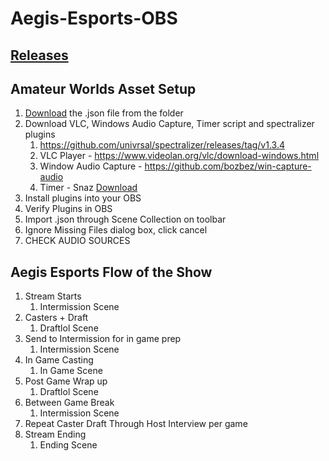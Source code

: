 # Aegis-Esports-OBS

## [Releases](https://github.com/hivar94/AegisEsports/releases)

## Amateur Worlds Asset Setup

1. [Download](https://github.com/hivar94/AegisEsports/releases) the .json file from the folder
2. Download VLC, Windows Audio Capture, Timer script and spectralizer plugins
	1. https://github.com/univrsal/spectralizer/releases/tag/v1.3.4
	2. VLC Player - https://www.videolan.org/vlc/download-windows.html
	3. Window Audio Capture - https://github.com/bozbez/win-capture-audio
	4. Timer - Snaz [Download](https://github.com/JimmyAppelt/Snaz)
3. Install plugins into your OBS
4. Verify Plugins in OBS
5. Import .json through Scene Collection on toolbar
6. Ignore Missing Files dialog box, click cancel
7. CHECK AUDIO SOURCES


## Aegis Esports Flow of the Show

1. Stream Starts
	1. Intermission Scene
2. Casters + Draft
	1. Draftlol Scene
3. Send to Intermission for in game prep
	1. Intermission Scene
4. In Game Casting
	1. In Game Scene
5. Post Game Wrap up
	1. Draftlol Scene
7. Between Game Break
	1. Intermission Scene
8. Repeat Caster Draft Through Host Interview per game
9. Stream Ending
	1. Ending Scene
